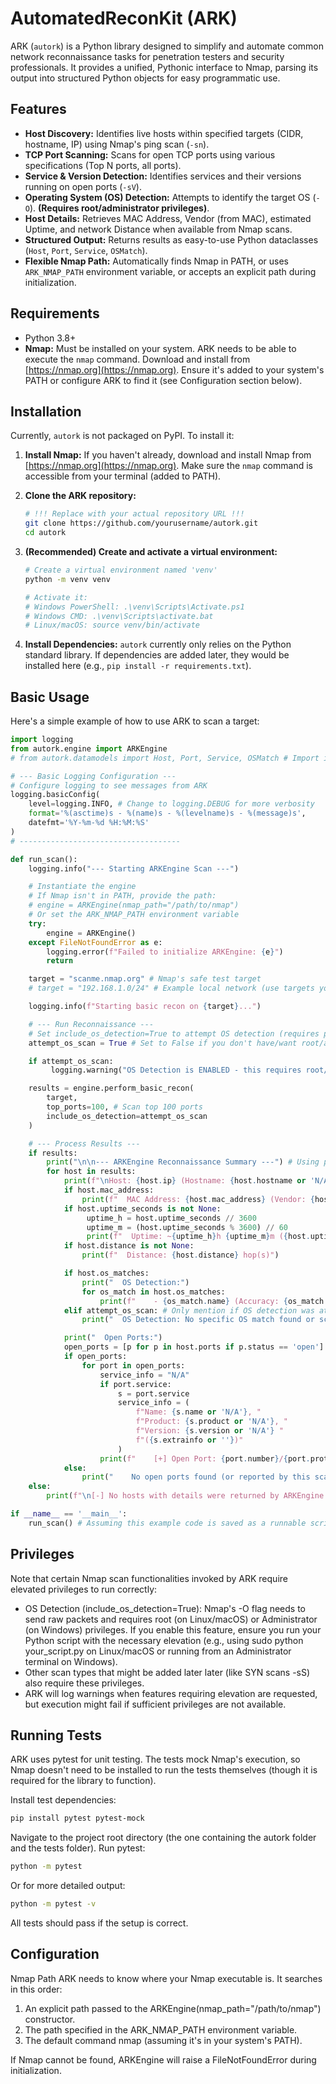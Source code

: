 # AutomatedReconKit (ARK)

ARK (`autork`) is a Python library designed to simplify and automate common network reconnaissance tasks for penetration testers and security professionals. It provides a unified, Pythonic interface to Nmap, parsing its output into structured Python objects for easy programmatic use.

## Features

* **Host Discovery:** Identifies live hosts within specified targets (CIDR, hostname, IP) using Nmap's ping scan (`-sn`).
* **TCP Port Scanning:** Scans for open TCP ports using various specifications (Top N ports, all ports).
* **Service & Version Detection:** Identifies services and their versions running on open ports (`-sV`).
* **Operating System (OS) Detection:** Attempts to identify the target OS (`-O`). **(Requires root/administrator privileges)**.
* **Host Details:** Retrieves MAC Address, Vendor (from MAC), estimated Uptime, and network Distance when available from Nmap scans.
* **Structured Output:** Returns results as easy-to-use Python dataclasses (`Host`, `Port`, `Service`, `OSMatch`).
* **Flexible Nmap Path:** Automatically finds Nmap in PATH, or uses `ARK_NMAP_PATH` environment variable, or accepts an explicit path during initialization.

## Requirements

* Python 3.8+
* **Nmap:** Must be installed on your system. ARK needs to be able to execute the `nmap` command. Download and install from [https://nmap.org](https://nmap.org). Ensure it's added to your system's PATH or configure ARK to find it (see Configuration section below).

## Installation

Currently, `autork` is not packaged on PyPI. To install it:

1.  **Install Nmap:** If you haven't already, download and install Nmap from [https://nmap.org](https://nmap.org). Make sure the `nmap` command is accessible from your terminal (added to PATH).

2.  **Clone the ARK repository:**
    ```bash
    # !!! Replace with your actual repository URL !!!
    git clone https://github.com/yourusername/autork.git
    cd autork
    ```

3.  **(Recommended) Create and activate a virtual environment:**
    ```bash
    # Create a virtual environment named 'venv'
    python -m venv venv

    # Activate it:
    # Windows PowerShell: .\venv\Scripts\Activate.ps1
    # Windows CMD: .\venv\Scripts\activate.bat
    # Linux/macOS: source venv/bin/activate
    ```

4.  **Install Dependencies:** `autork` currently only relies on the Python standard library. If dependencies are added later, they would be installed here (e.g., `pip install -r requirements.txt`).

## Basic Usage

Here's a simple example of how to use ARK to scan a target:

```python
import logging
from autork.engine import ARKEngine
# from autork.datamodels import Host, Port, Service, OSMatch # Import if needed for type checking

# --- Basic Logging Configuration ---
# Configure logging to see messages from ARK
logging.basicConfig(
    level=logging.INFO, # Change to logging.DEBUG for more verbosity
    format='%(asctime)s - %(name)s - %(levelname)s - %(message)s',
    datefmt='%Y-%m-%d %H:%M:%S'
)
# ------------------------------------

def run_scan():
    logging.info("--- Starting ARKEngine Scan ---")

    # Instantiate the engine
    # If Nmap isn't in PATH, provide the path:
    # engine = ARKEngine(nmap_path="/path/to/nmap")
    # Or set the ARK_NMAP_PATH environment variable
    try:
        engine = ARKEngine()
    except FileNotFoundError as e:
        logging.error(f"Failed to initialize ARKEngine: {e}")
        return

    target = "scanme.nmap.org" # Nmap's safe test target
    # target = "192.168.1.0/24" # Example local network (use targets you own!)

    logging.info(f"Starting basic recon on {target}...")

    # --- Run Reconnaissance ---
    # Set include_os_detection=True to attempt OS detection (requires privileges)
    attempt_os_scan = True # Set to False if you don't have/want root/admin rights

    if attempt_os_scan:
         logging.warning("OS Detection is ENABLED - this requires root/admin privileges!")

    results = engine.perform_basic_recon(
        target,
        top_ports=100, # Scan top 100 ports
        include_os_detection=attempt_os_scan
    )

    # --- Process Results ---
    if results:
        print("\n\n--- ARKEngine Reconnaissance Summary ---") # Using print for final user output
        for host in results:
            print(f"\nHost: {host.ip} (Hostname: {host.hostname or 'N/A'}, Status: {host.status})")
            if host.mac_address:
                print(f"  MAC Address: {host.mac_address} (Vendor: {host.vendor or 'N/A'})")
            if host.uptime_seconds is not None:
                 uptime_h = host.uptime_seconds // 3600
                 uptime_m = (host.uptime_seconds % 3600) // 60
                 print(f"  Uptime: ~{uptime_h}h {uptime_m}m ({host.uptime_seconds}s) (Last boot: {host.last_boot or 'N/A'})")
            if host.distance is not None:
                print(f"  Distance: {host.distance} hop(s)")

            if host.os_matches:
                print("  OS Detection:")
                for os_match in host.os_matches:
                    print(f"    - {os_match.name} (Accuracy: {os_match.accuracy}%)")
            elif attempt_os_scan: # Only mention if OS detection was attempted
                print("  OS Detection: No specific OS match found or scan ineffective.")

            print("  Open Ports:")
            open_ports = [p for p in host.ports if p.status == 'open']
            if open_ports:
                for port in open_ports:
                    service_info = "N/A"
                    if port.service:
                        s = port.service
                        service_info = (
                            f"Name: {s.name or 'N/A'}, "
                            f"Product: {s.product or 'N/A'}, "
                            f"Version: {s.version or 'N/A'} "
                            f"({s.extrainfo or ''})"
                        )
                    print(f"    [+] Open Port: {port.number}/{port.protocol} - {service_info}")
            else:
                print("    No open ports found (or reported by this scan).")
    else:
        print(f"\n[-] No hosts with details were returned by ARKEngine for {target}.")

if __name__ == '__main__':
    run_scan() # Assuming this example code is saved as a runnable script
```

## Privileges

Note that certain Nmap scan functionalities invoked by ARK require elevated privileges to run correctly:
* OS Detection (include_os_detection=True): Nmap's -O flag needs to send raw packets and requires root (on Linux/macOS) or Administrator (on Windows) privileges. If you enable this feature, ensure you run your Python script with the necessary elevation (e.g., using sudo python your_script.py on Linux/macOS or running from an Administrator terminal on Windows).
* Other scan types that might be added later later (like SYN scans -sS) also require these privileges.
* ARK will log warnings when features requiring elevation are requested, but execution might fail if sufficient privileges are not available.


## Running Tests

ARK uses pytest for unit testing. The tests mock Nmap's execution, so Nmap doesn't need to be installed to run the tests themselves (though it is required for the library to function).

Install test dependencies:
```bash
pip install pytest pytest-mock
```

Navigate to the project root directory (the one containing the autork folder and the tests folder).
Run pytest:

```bash
python -m pytest
```

Or for more detailed output:
```bash
python -m pytest -v
```

All tests should pass if the setup is correct.


## Configuration

Nmap Path
ARK needs to know where your Nmap executable is. It searches in this order:

1) An explicit path passed to the ARKEngine(nmap_path="/path/to/nmap") constructor.
2) The path specified in the ARK_NMAP_PATH environment variable.
3) The default command nmap (assuming it's in your system's PATH).

If Nmap cannot be found, ARKEngine will raise a FileNotFoundError during initialization.